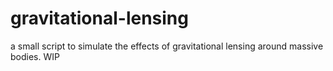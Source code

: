 # gravitational-lensing
a small script to simulate the effects of gravitational lensing around massive bodies. WIP